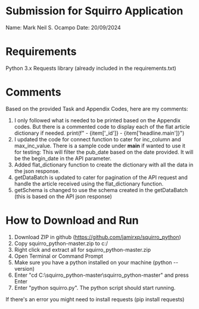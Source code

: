 # Submission for Squirro Application
Name: Mark Neil S. Ocampo
Date: 20/09/2024

# Requirements
Python 3.x
Requests library (already included in the requirements.txt)

# Comments
Based on the provided Task and Appendix Codes, here are my comments:
1. I only followed what is needed to be printed based on the Appendix codes. But there is a commented code to display each of the flat article dictionary if needed.
print(f" - {item['_id']} - {item['headline.main']}")
2. I updated the code for connect function to cater for inc_column and max_inc_value. There is a sample code under __main__ if wanted to use it for testing: This will filter the pub_date based on the date provided. It will be the begin_date in the API parameter.
3. Added flat_dictionary function to create the dictionary with all the data in the json response.
4. getDataBatch is updated to cater for pagination of the API request and handle the article received using the flat_dictionary function.
5. getSchema is changed to use the schema created in the getDataBatch (this is based on the API json response)

# How to Download and Run

1. Download ZIP in github (https://github.com/jamirxp/squirro_python)
2. Copy squirro_python-master.zip to c:/
3. Right click and extract all for squirro_python-master.zip
4. Open Terminal or Command Prompt
5. Make sure you have a python installed on your machine (python --version)
6. Enter "cd C:\squirro_python-master\squirro_python-master" and press Enter
7. Enter "python squirro.py". The python script should start running. 

If there's an error you might need to install requests (pip install requests)